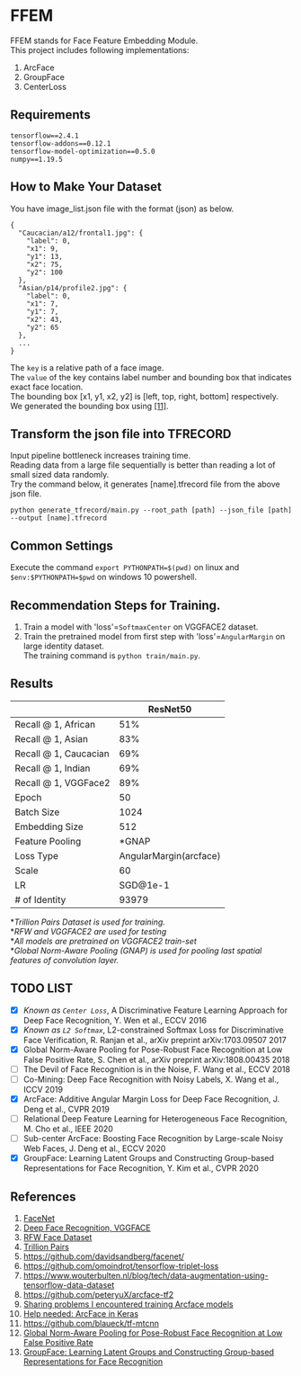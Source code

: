 # FFEM  
FFEM stands for Face Feature Embedding Module.  
This project includes following implementations:  
1. ArcFace  
2. GroupFace  
3. CenterLoss  

## Requirements
```
tensorflow==2.4.1
tensorflow-addons==0.12.1
tensorflow-model-optimization==0.5.0
numpy==1.19.5
```

## How to Make Your Dataset
You have image_list.json file with the format (json) as below.  
```
{
  "Caucacian/a12/frontal1.jpg": {
    "label": 0,
    "x1": 9,
    "y1": 13,
    "x2": 75,
    "y2": 100
  },
  "Asian/p14/profile2.jpg": {
    "label": 0,
    "x1": 7,
    "y1": 7,
    "x2": 43,
    "y2": 65
  },
  ...
}
```
The `key` is a relative path of a face image.   
The `value` of the key contains label number and bounding box that indicates exact face location.  
The bounding box [x1, y1, x2, y2] is [left, top, right, bottom] respectively.  
We generated the bounding box using [[11]](https://github.com/blaueck/tf-mtcnn).  

## Transform the json file into TFRECORD
Input pipeline bottleneck increases training time.  
Reading data from a large file sequentially is better than reading a lot of small sized data randomly.  
Try the command below, it generates [name].tfrecord file from the above json file.  
```
python generate_tfrecord/main.py --root_path [path] --json_file [path] --output [name].tfrecord
```

## Common Settings
Execute the command `export PYTHONPATH=$(pwd)` on linux and `$env:$PYTHONPATH=$pwd` on windows 10 powershell.  

## Recommendation Steps for Training.
1. Train a model with 'loss'=`SoftmaxCenter` on VGGFACE2 dataset.  
2. Train the pretrained model from first step with 'loss'=`AngularMargin` on large identity dataset.  
The training command is `python train/main.py`.  


## Results
|                       |        ResNet50        |
|-----------------------|------------------------|
| Recall @ 1, African   | 51%                    |
| Recall @ 1, Asian     | 83%                    |
| Recall @ 1, Caucacian | 69%                    |
| Recall @ 1, Indian    | 69%                    |
| Recall @ 1, VGGFace2  | 89%                    |
| Epoch                 | 50                     |
| Batch Size            | 1024                   |
| Embedding Size        | 512                    |
| Feature Pooling       | *GNAP                  |
| Loss Type             | AngularMargin(arcface) |
| Scale                 | 60                     |
| LR                    | SGD@1e-1               |
| # of Identity         | 93979                  |

**Trillion Pairs Dataset is used for training.*  
**RFW and VGGFACE2 are used for testing*  
**All models are pretrained on VGGFACE2 train-set*  
**Global Norm-Aware Pooling (GNAP) is used for pooling last spatial features of convolution layer.*  

## TODO LIST

- [x] *Known as `Center Loss`*, A Discriminative Feature Learning Approach for Deep Face Recognition, Y. Wen et al., ECCV 2016
- [x] *Known as `L2 Softmax`*, L2-constrained Softmax Loss for Discriminative Face Verification, R. Ranjan et al., arXiv preprint arXiv:1703.09507 2017
- [x] Global Norm-Aware Pooling for Pose-Robust Face Recognition at Low False Positive Rate, S. Chen et al., arXiv preprint arXiv:1808.00435 2018
- [ ] The Devil of Face Recognition is in the Noise, F. Wang et al., ECCV 2018
- [ ] Co-Mining: Deep Face Recognition with Noisy Labels, X. Wang et al., ICCV 2019
- [x] ArcFace: Additive Angular Margin Loss for Deep Face Recognition, J. Deng et al., CVPR 2019
- [ ] Relational Deep Feature Learning for Heterogeneous Face Recognition, M. Cho et al., IEEE 2020
- [ ] Sub-center ArcFace: Boosting Face Recognition by Large-scale Noisy Web Faces, J. Deng et al., ECCV 2020
- [x] GroupFace: Learning Latent Groups and Constructing Group-based Representations for Face Recognition, Y. Kim et al., CVPR 2020

## References
1. [FaceNet](https://arxiv.org/pdf/1503.03832.pdf)
2. [Deep Face Recognition, VGGFACE](https://www.robots.ox.ac.uk/~vgg/publications/2015/Parkhi15/parkhi15.pdf)
3. [RFW Face Dataset](http://www.whdeng.cn/RFW/index.html)
4. [Trillion Pairs](http://trillionpairs.deepglint.com/overview)
5. https://github.com/davidsandberg/facenet/
6. https://github.com/omoindrot/tensorflow-triplet-loss
7. https://www.wouterbulten.nl/blog/tech/data-augmentation-using-tensorflow-data-dataset
8. https://github.com/peteryuX/arcface-tf2
9. [Sharing problems I encountered training Arcface models](https://www.kaggle.com/c/recursion-cellular-image-classification/discussion/109987)
10. [Help needed: ArcFace in Keras](https://www.reddit.com/r/deeplearning/comments/cg1kev/help_needed_arcface_in_keras)
11. https://github.com/blaueck/tf-mtcnn
12. [Global Norm-Aware Pooling for Pose-Robust Face Recognition at Low False Positive Rate](https://arxiv.org/ftp/arxiv/papers/1808/1808.00435.pdf)
13. [GroupFace: Learning Latent Groups and Constructing Group-based Representations for Face Recognition](https://arxiv.org/pdf/2005.10497.pdf)